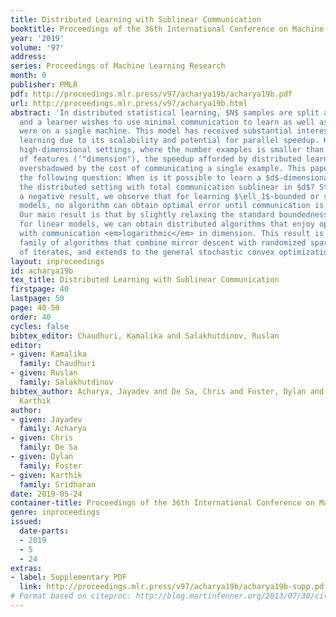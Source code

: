 ```yaml
---
title: Distributed Learning with Sublinear Communication
booktitle: Proceedings of the 36th International Conference on Machine Learning
year: '2019'
volume: '97'
address: 
series: Proceedings of Machine Learning Research
month: 0
publisher: PMLR
pdf: http://proceedings.mlr.press/v97/acharya19b/acharya19b.pdf
url: http://proceedings.mlr.press/v97/acharya19b.html
abstract: 'In distributed statistical learning, $N$ samples are split across $m$ machines
  and a learner wishes to use minimal communication to learn as well as if the examples
  were on a single machine. This model has received substantial interest in machine
  learning due to its scalability and potential for parallel speedup. However, in
  high-dimensional settings, where the number examples is smaller than the number
  of features (‘"dimension"), the speedup afforded by distributed learning may be
  overshadowed by the cost of communicating a single example. This paper investigates
  the following question: When is it possible to learn a $d$-dimensional model in
  the distributed setting with total communication sublinear in $d$? Starting with
  a negative result, we observe that for learning $\ell_1$-bounded or sparse linear
  models, no algorithm can obtain optimal error until communication is linear in dimension.
  Our main result is that by slightly relaxing the standard boundedness assumptions
  for linear models, we can obtain distributed algorithms that enjoy optimal error
  with communication <em>logarithmic</em> in dimension. This result is based on a
  family of algorithms that combine mirror descent with randomized sparsification/quantization
  of iterates, and extends to the general stochastic convex optimization model.'
layout: inproceedings
id: acharya19b
tex_title: Distributed Learning with Sublinear Communication
firstpage: 40
lastpage: 50
page: 40-50
order: 40
cycles: false
bibtex_editor: Chaudhuri, Kamalika and Salakhutdinov, Ruslan
editor:
- given: Kamalika
  family: Chaudhuri
- given: Ruslan
  family: Salakhutdinov
bibtex_author: Acharya, Jayadev and De Sa, Chris and Foster, Dylan and Sridharan,
  Karthik
author:
- given: Jayadev
  family: Acharya
- given: Chris
  family: De Sa
- given: Dylan
  family: Foster
- given: Karthik
  family: Sridharan
date: 2019-05-24
container-title: Proceedings of the 36th International Conference on Machine Learning
genre: inproceedings
issued:
  date-parts:
  - 2019
  - 5
  - 24
extras:
- label: Supplementary PDF
  link: http://proceedings.mlr.press/v97/acharya19b/acharya19b-supp.pdf
# Format based on citeproc: http://blog.martinfenner.org/2013/07/30/citeproc-yaml-for-bibliographies/
---
```

